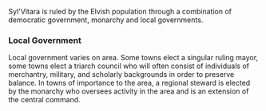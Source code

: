 Syl'Vitara is ruled by the Elvish population through a combination of democratic government, monarchy and local governments.

### Local Government
Local government varies on area. Some towns elect a singular ruling mayor, some towns elect a triarch council who will often consist of individuals of merchantry, military, and scholarly backgrounds in order to preserve balance. In towns of importance to the area, a regional steward is elected by the monarchy who oversees activity in the area and is an extension of the central command.

